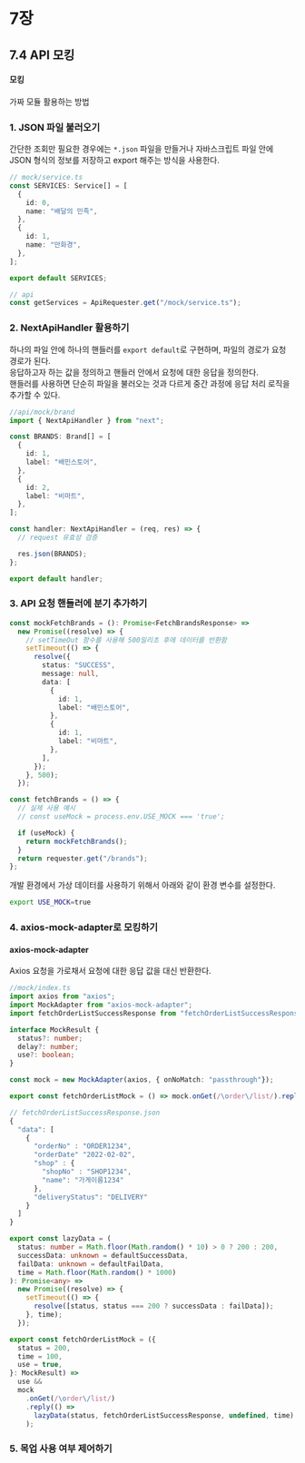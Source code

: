 # 7장

## 7.4 API 모킹

#### 모킹

가짜 모듈 활용하는 방법

### 1. JSON 파일 불러오기

간단한 조회만 필요한 경우에는 `*.json` 파일을 만들거나 자바스크립트 파일 안에 JSON 형식의 정보를 저장하고 export 해주는 방식을 사용한다.

```ts
// mock/service.ts
const SERVICES: Service[] = [
  {
    id: 0,
    name: "배달의 민족",
  },
  {
    id: 1,
    name: "만화경",
  },
];

export default SERVICES;

// api
const getServices = ApiRequester.get("/mock/service.ts");
```

### 2. NextApiHandler 활용하기

하나의 파일 안에 하나의 핸들러를 `export default`로 구현하며, 파일의 경로가 요청 경로가 된다.  
응답하고자 하는 값을 정의하고 핸들러 안에서 요청에 대한 응답을 정의한다.  
핸들러를 사용하면 단순히 파일을 불러오는 것과 다르게 중간 과정에 응답 처리 로직을 추가할 수 있다.

```ts
//api/mock/brand
import { NextApiHandler } from "next";

const BRANDS: Brand[] = [
  {
    id: 1,
    label: "배민스토어",
  },
  {
    id: 2,
    label: "비마트",
  },
];

const handler: NextApiHandler = (req, res) => {
  // request 유효성 검증

  res.json(BRANDS);
};

export default handler;
```

### 3. API 요청 핸들러에 분기 추가하기

```ts
const mockFetchBrands = (): Promise<FetchBrandsResponse> =>
  new Promise((resolve) => {
    // setTimeOut 함수를 사용해 500밀리초 후에 데이터를 반환함
    setTimeout(() => {
      resolve({
        status: "SUCCESS",
        message: null,
        data: [
          {
            id: 1,
            label: "배민스토어",
          },
          {
            id: 1,
            label: "비마트",
          },
        ],
      });
    }, 500);
  });

const fetchBrands = () => {
  // 실제 사용 예시
  // const useMock = process.env.USE_MOCK === 'true';

  if (useMock) {
    return mockFetchBrands();
  }
  return requester.get("/brands");
};
```

개발 환경에서 가상 데이터를 사용하기 위해서 아래와 같이 환경 변수를 설정한다.

```bash
export USE_MOCK=true
```

### 4. axios-mock-adapter로 모킹하기

#### axios-mock-adapter

Axios 요청을 가로채서 요청에 대한 응답 값을 대신 반환한다.

```ts
//mock/index.ts
import axios from "axios";
import MockAdapter from "axios-mock-adapter";
import fetchOrderListSuccessResponse from "fetchOrderListSuccessResponse.json";

interface MockResult {
  status?: number;
  delay?: number;
  use?: boolean;
}

const mock = new MockAdapter(axios, { onNoMatch: "passthrough"});

export const fetchOrderListMock = () => mock.onGet(/\order\/list/).reply(200, fetchOrderListSuccessResponse);

// fetchOrderListSuccessResponse.json
{
  "data": [
    {
      "orderNo" : "ORDER1234",
      "orderDate" "2022-02-02",
      "shop" : {
        "shopNo" : "SHOP1234",
        "name": "가게이름1234"
      },
      "deliveryStatus": "DELIVERY"
    }
  ]
}
```

```ts
export const lazyData = (
  status: number = Math.floor(Math.random() * 10) > 0 ? 200 : 200,
  successData: unknown = defaultSuccessData,
  failData: unknown = defaultFailData,
  time = Math.floor(Math.random() * 1000)
): Promise<any> =>
  new Promise((resolve) => {
    setTimeout(() => {
      resolve([status, status === 200 ? successData : failData]);
    }, time);
  });

export const fetchOrderListMock = ({
  status = 200,
  time = 100,
  use = true,
}: MockResult) =>
  use &&
  mock
    .onGet(/\order\/list/)
    .reply(() =>
      lazyData(status, fetchOrderListSuccessResponse, undefined, time)
    );
```

### 5. 목업 사용 여부 제어하기
